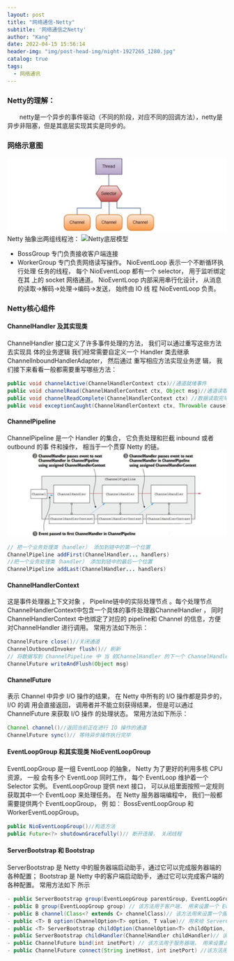 ```yaml
---
layout: post
title: "网络通信-Netty"
subtitle: '网络通信之Netty'
author: "Kang"
date: 2022-04-15 15:56:14
header-img: "img/post-head-img/night-1927265_1280.jpg"
catalog: true
tags:
  - 网络通讯
---
```

### Netty的理解：
&emsp;&emsp;netty是一个异步的事件驱动（不同的阶段，对应不同的回调方法），netty是异步非阻塞，但是其底层实现其实是同步的。     

### 网络示意图

![IO模型](https://raw.githubusercontent.com/kangzhihu/images/master/Netty-IO网络.jpg)    
Netty 抽象出两组线程池：
![Netty底层模型](https://raw.githubusercontent.com/kangzhihu/images/master/Netty-底层模型.jpg)
- BossGroup 专门负责接收客户端连接
- WorkerGroup 专门负责网络读写操作。
  NioEventLoop 表示一个不断循环执行处理 任务的线程， 每个 NioEventLoop 都有一个 selector， 用于监听绑定在其 上的 socket 网络通道。 NioEventLoop 内部采用串行化设计， 从消息的读取->解码->处理->编码->发送， 始终由 IO 线 程 NioEventLoop 负责。  

### Netty核心组件
#### ChannelHandler 及其实现类

ChannelHandler 接口定义了许多事件处理的方法， 我们可以通过重写这些方法去实现具 体的业务逻辑 我们经常需要自定义一个 Handler 类去继承 ChannelInboundHandlerAdapter， 然后通过 重写相应方法实现业务逻 辑， 我们接下来看看一般都需要重写哪些方法：

```java
public void channelActive(ChannelHandlerContext ctx)//通道就绪事件
public void channelRead(ChannelHandlerContext ctx, Object msg)//通道读取数据事件
public void channelReadComplete(ChannelHandlerContext ctx) //数据读取完毕事件
public void exceptionCaught(ChannelHandlerContext ctx, Throwable cause)//通道发生异常事件
```

#### ChannelPipeline
ChannelPipeline 是一个 Handler 的集合， 它负责处理和拦截 inbound 或者 outbound 的事 件和操作， 相当于一个贯穿 Netty 的链。
![Netty底层模型-ChannelPipeline](https://raw.githubusercontent.com/kangzhihu/images/master/Netty-ChannelPipeline.jpg)
```java
// 把一个业务处理类（handler） 添加到链中的第一个位置
ChannelPipeline addFirst(ChannelHandler... handlers)
//把一个业务处理类（handler） 添加到链中的最后一个位置
ChannelPipeline addLast(ChannelHandler... handlers)
```

#### ChannelHandlerContext
这是事件处理器上下文对象 ， Pipeline链中的实际处理节点 。每个处理节点ChannelHandlerContext中包含一个具体的事件处理器ChannelHandler ，
同时 ChannelHandlerContext 中也绑定了对应的 pipeline和 Channel 的信息，方便对ChannelHandler 进行调用。 常用方法如下所示：
```java
ChannelFuture close()//关闭通道
ChannelOutboundInvoker flush()// 刷新
// 将数据写到 ChannelPipeline 中 当 前ChannelHandler 的下一个 ChannelHandler开始处理（出站）
ChannelFuture writeAndFlush(Object msg) 
```
#### ChannelFuture
表示 Channel 中异步 I/O 操作的结果， 在 Netty 中所有的 I/O 操作都是异步的， I/O 的调 用会直接返回， 调用者并不能立刻获得结果， 但是可以通过 ChannelFuture 来获取 I/O 操作 的处理状态。 常用方法如下所示：
```java
Channel channel()//返回当前正在进行 IO 操作的通道
ChannelFuture sync()// 等待异步操作执行完毕
```
#### EventLoopGroup 和其实现类 NioEventLoopGroup
EventLoopGroup 是一组 EventLoop 的抽象， Netty 为了更好的利用多核 CPU 资源， 一般 会有多个 EventLoop 同时工作， 每个 EventLoop 维护着一个 Selector 实例。 EventLoopGroup 提供 next 接口， 可以从组里面按照一定规则获取其中一个 EventLoop 来处理任务。 在 Netty 服务器端编程中， 我们一般都需要提供两个 EventLoopGroup， 例 如： BossEventLoopGroup 和 WorkerEventLoopGroup。
```java
public NioEventLoopGroup()//构造方法
public Future<?> shutdownGracefully()// 断开连接， 关闭线程
```

#### ServerBootstrap 和 Bootstrap
ServerBootstrap 是 Netty 中的服务器端启动助手，通过它可以完成服务器端的各种配置； Bootstrap 是 Netty 中的客户端启动助手， 通过它可以完成客户端的各种配置。 常用方法如下 所示
```java
- public ServerBootstrap group(EventLoopGroup parentGroup, EventLoopGroup childGroup)//该方法用于服务器端， 用来设置两个 EventLoop
- public B group(EventLoopGroup group) // 该方法用于客户端， 用来设置一个 EventLoop
- public B channel(Class<? extends C> channelClass)// 该方法用来设置一个服务器端的通道实现
- public <T> B option(ChannelOption<T> option, T value)// 用来给 ServerChannel 添加配置
- public <T> ServerBootstrap childOption(ChannelOption<T> childOption, T value)// 用来给接收到的通道添加配置
- public ServerBootstrap childHandler(ChannelHandler childHandler)// 该方法用来设置业务处理类（自定义的 handler）
- public ChannelFuture bind(int inetPort) // 该方法用于服务器端， 用来设置占用的端口号
- public ChannelFuture connect(String inetHost, int inetPort) //该方法用于客户端， 用来连接服务器端
```


